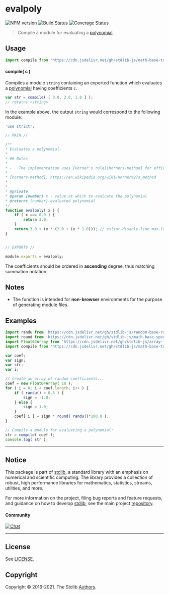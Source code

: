 <!--

@license Apache-2.0

Copyright (c) 2018 The Stdlib Authors.

Licensed under the Apache License, Version 2.0 (the "License");
you may not use this file except in compliance with the License.
You may obtain a copy of the License at

   http://www.apache.org/licenses/LICENSE-2.0

Unless required by applicable law or agreed to in writing, software
distributed under the License is distributed on an "AS IS" BASIS,
WITHOUT WARRANTIES OR CONDITIONS OF ANY KIND, either express or implied.
See the License for the specific language governing permissions and
limitations under the License.

-->

# evalpoly

[![NPM version][npm-image]][npm-url] [![Build Status][test-image]][test-url] [![Coverage Status][coverage-image]][coverage-url] <!-- [![dependencies][dependencies-image]][dependencies-url] -->

> Compile a module for evaluating a [polynomial][@stdlib/math/base/tools/evalpoly].

<section class="intro">

</section>

<!-- /.intro -->



<section class="usage">

## Usage

```javascript
import compile from 'https://cdn.jsdelivr.net/gh/stdlib-js/math-base-tools-evalpoly-compile@deno/mod.js';
```

#### compile( c )

Compiles a module `string` containing an exported function which evaluates a [polynomial][@stdlib/math/base/tools/evalpoly] having coefficients `c`.

```javascript
var str = compile( [ 3.0, 2.0, 1.0 ] );
// returns <string>
```

In the example above, the output `string` would correspond to the following module:

```javascript
'use strict';

// MAIN //

/**
* Evaluates a polynomial.
*
* ## Notes
*
* -   The implementation uses [Horner's rule][horners-method] for efficient computation.
*
* [horners-method]: https://en.wikipedia.org/wiki/Horner%27s_method
*
*
* @private
* @param {number} x - value at which to evaluate the polynomial
* @returns {number} evaluated polynomial
*/
function evalpoly( x ) {
    if ( x === 0.0 ) {
        return 3.0;
    }
    return 3.0 + (x * (2.0 + (x * 1.0))); // eslint-disable-line max-len
}


// EXPORTS //

module.exports = evalpoly;
```

The coefficients should be ordered in **ascending** degree, thus matching summation notation.

</section>

<!-- /.usage -->

<section class="notes">

## Notes

-   The function is intended for **non-browser** environments for the purpose of generating module files.

</section>

<!-- /.notes -->

<section class="examples">

## Examples

<!-- eslint no-undef: "error" -->

```javascript
import randu from 'https://cdn.jsdelivr.net/gh/stdlib-js/random-base-randu@deno/mod.js';
import round from 'https://cdn.jsdelivr.net/gh/stdlib-js/math-base-special-round@deno/mod.js';
import Float64Array from 'https://cdn.jsdelivr.net/gh/stdlib-js/array-float64@deno/mod.js';
import compile from 'https://cdn.jsdelivr.net/gh/stdlib-js/math-base-tools-evalpoly-compile@deno/mod.js';

var coef;
var sign;
var str;
var i;

// Create an array of random coefficients...
coef = new Float64Array( 10 );
for ( i = 0; i < coef.length; i++ ) {
    if ( randu() < 0.5 ) {
        sign = -1.0;
    } else {
        sign = 1.0;
    }
    coef[ i ] = sign * round( randu()*100.0 );
}

// Compile a module for evaluating a polynomial:
str = compile( coef );
console.log( str );
```

</section>

<!-- /.examples -->

<!-- Section for related `stdlib` packages. Do not manually edit this section, as it is automatically populated. -->

<section class="related">

</section>

<!-- /.related -->

<!-- Section for all links. Make sure to keep an empty line after the `section` element and another before the `/section` close. -->


<section class="main-repo" >

* * *

## Notice

This package is part of [stdlib][stdlib], a standard library with an emphasis on numerical and scientific computing. The library provides a collection of robust, high performance libraries for mathematics, statistics, streams, utilities, and more.

For more information on the project, filing bug reports and feature requests, and guidance on how to develop [stdlib][stdlib], see the main project [repository][stdlib].

#### Community

[![Chat][chat-image]][chat-url]

---

## License

See [LICENSE][stdlib-license].


## Copyright

Copyright &copy; 2016-2021. The Stdlib [Authors][stdlib-authors].

</section>

<!-- /.stdlib -->

<!-- Section for all links. Make sure to keep an empty line after the `section` element and another before the `/section` close. -->

<section class="links">

[npm-image]: http://img.shields.io/npm/v/@stdlib/math-base-tools-evalpoly-compile.svg
[npm-url]: https://npmjs.org/package/@stdlib/math-base-tools-evalpoly-compile

[test-image]: https://github.com/stdlib-js/math-base-tools-evalpoly-compile/actions/workflows/test.yml/badge.svg
[test-url]: https://github.com/stdlib-js/math-base-tools-evalpoly-compile/actions/workflows/test.yml

[coverage-image]: https://img.shields.io/codecov/c/github/stdlib-js/math-base-tools-evalpoly-compile/main.svg
[coverage-url]: https://codecov.io/github/stdlib-js/math-base-tools-evalpoly-compile?branch=main

<!--

[dependencies-image]: https://img.shields.io/david/stdlib-js/math-base-tools-evalpoly-compile.svg
[dependencies-url]: https://david-dm.org/stdlib-js/math-base-tools-evalpoly-compile/main

-->

[chat-image]: https://img.shields.io/gitter/room/stdlib-js/stdlib.svg
[chat-url]: https://gitter.im/stdlib-js/stdlib/

[stdlib]: https://github.com/stdlib-js/stdlib

[stdlib-authors]: https://github.com/stdlib-js/stdlib/graphs/contributors

[stdlib-license]: https://raw.githubusercontent.com/stdlib-js/math-base-tools-evalpoly-compile/main/LICENSE

[@stdlib/math/base/tools/evalpoly]: https://github.com/stdlib-js/math-base-tools-evalpoly/tree/deno

</section>

<!-- /.links -->
